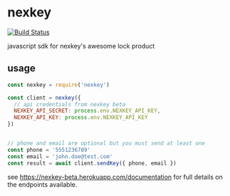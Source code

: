 # nexkey

[![Build Status](https://travis-ci.org/mreinstein/nexkey.svg?branch=master)](https://travis-ci.org/mreinstein/nexkey)

javascript sdk for nexkey's awesome lock product



## usage

```javascript
const nexkey = require('nexkey')

const client = nexkey({
  // api credentials from nexkey beta
  NEXKEY_API_SECRET: process.env.NEXKEY_API_KEY,
  NEXKEY_API_KEY: process.env.NEXKEY_API_KEY
})


// phone and email are optional but you must send at least one
const phone = '5551236789'
const email = 'john.doe@test.com'
const result = await client.sendKey({ phone, email })

```


see https://nexkey-beta.herokuapp.com/documentation for full details on the endpoints available.
